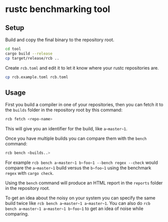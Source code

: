 # rustc benchmarking tool

## Setup

Build and copy the final binary to the repository root.

```sh
cd tool
cargo build --release
cp target/release/rcb ..
```

Create `rcb.toml` and edit it to let it know where your rustc repositories are.
```sh
cp rcb.example.toml rcb.toml
```

## Usage

First you build a compiler in one of your repositories, then you can fetch it to the `builds` folder in the repository root by this command:
```sh
rcb fetch <repo-name>
```
This will give you an identifier for the build, like `a~master~1`.

Once you have multiple builds you can compare them with the `bench` command:
```sh
rcb bench <builds..>
```

For example `rcb bench a~master~1 b~foo~1 --bench regex --check` would compare the `a~master~1` build versus the `b~foo~1` using the benchmark `regex` with `cargo check`.

Using the `bench` command will produce an HTML report in the `reports` folder in the repository root.

To get an idea about the noisy on your system you can specify the same build twice like `rcb bench a~master~1 a~master~1`. You can also do `rcb bench a~master~1 a~master~1 b~foo~1` to get an idea of noise while comparing.